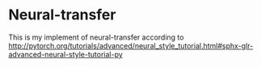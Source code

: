 # Neural-transfer

This is my implement of neural-transfer according to http://pytorch.org/tutorials/advanced/neural_style_tutorial.html#sphx-glr-advanced-neural-style-tutorial-py
